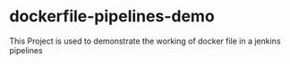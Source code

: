 # dockerfile-pipelines-demo

This Project is used to demonstrate the working of docker file in a jenkins pipelines